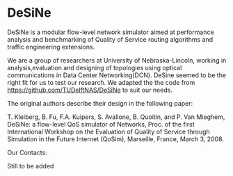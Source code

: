 DeSiNe
======

DeSiNe is a modular flow-level network simulator aimed at performance analysis and benchmarking of Quality of Service routing algorithms and traffic engineering extensions.

We are a group of researchers at University of Nebraska-Lincoln, working in analysis,evaluation and designing of topologies using optical communications in Data Center Networking(DCN). DeSine seemed to be the right fit for us to test our research. We adapted the the code from https://github.com/TUDelftNAS/DeSiNe to suit our needs.

The original authors describe their design in the following paper: 

T. Kleiberg, B. Fu, F.A. Kuipers, S. Avallone, B. Quoitin, and P. Van Mieghem, DeSiNe: a flow-level QoS simulator of Networks, Proc. of the first International Workshop on the Evaluation of Quality of Service through Simulation in the Future Internet (QoSim), Marseille, France, March 3, 2008. 

Our Contacts:

  Still to be added
